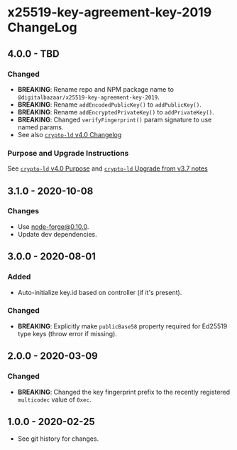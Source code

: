 # x25519-key-agreement-key-2019 ChangeLog

## 4.0.0 - TBD

### Changed
- **BREAKING**: Rename repo and NPM package name to 
  `@digitalbazaar/x25519-key-agreement-key-2019`.
- **BREAKING**: Rename `addEncodedPublicKey()` to `addPublicKey()`.
- **BREAKING**: Rename `addEncryptedPrivateKey()` to `addPrivateKey()`.
- **BREAKING**: Changed `verifyFingerprint()` param signature to use named 
  params.
- See also [`crypto-ld` v4.0 Changelog](https://github.com/digitalbazaar/crypto-ld/blob/master/CHANGELOG.md#400---2020-08-01)

### Purpose and Upgrade Instructions
See [`crypto-ld` v4.0 Purpose](https://github.com/digitalbazaar/crypto-ld/blob/master/CHANGELOG.md#400---purpose)
and [`crypto-ld` Upgrade from v3.7 notes](https://github.com/digitalbazaar/crypto-ld/blob/master/CHANGELOG.md#upgrading-from-v370)

## 3.1.0 - 2020-10-08

### Changes
- Use node-forge@0.10.0.
- Update dev dependencies.

## 3.0.0 - 2020-08-01

### Added
- Auto-initialize key.id based on controller (if it's present).

### Changed
- **BREAKING**: Explicitly make `publicBase58` property required for Ed25519
  type keys (throw error if missing).

## 2.0.0 - 2020-03-09

### Changed
- **BREAKING**: Changed the key fingerprint prefix to the recently registered
  `multicodec` value of `0xec`.

## 1.0.0 - 2020-02-25

- See git history for changes.
